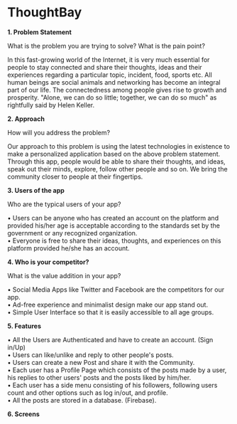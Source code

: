 # ThoughtBay

<b>1. Problem Statement</b>

What is the problem you are trying to solve? What is the pain point?

In this fast-growing world of the Internet, it is very much essential for people to stay 
connected and share their thoughts, ideas and their experiences regarding a 
particular topic, incident, food, sports etc. All human beings are social animals and 
networking has become an integral part of our life. The connectedness among 
people gives rise to growth and prosperity. "Alone, we can do so little; together, we 
can do so much" as rightfully said by Helen Keller.

<b>2. Approach</b>

How will you address the problem?

Our approach to this problem is using the latest technologies in existence to make a 
personalized application based on the above problem statement. Through this app, 
people would be able to share their thoughts, and ideas, speak out their minds, 
explore, follow other people and so on. We bring the community closer to people at 
their fingertips.

<b>3. Users of the app</b>

Who are the typical users of your app?

• Users can be anyone who has created an account on the platform and 
provided his/her age is acceptable according to the standards set by the 
government or any recognized organization.<br>
• Everyone is free to share their ideas, thoughts, and experiences on this 
platform provided he/she has an account.

<b>4. Who is your competitor?</b>

What is the value addition in your app?

• Social Media Apps like Twitter and Facebook are the competitors for our app.<br>
• Ad-free experience and minimalist design make our app stand out.<br>
• Simple User Interface so that it is easily accessible to all age groups.

<b>5. Features</b>

• All the Users are Authenticated and have to create an account. (Sign in/Up)<br>
• Users can like/unlike and reply to other people's posts.<br>
• Users can create a new Post and share it with the Community.<br>
• Each user has a Profile Page which consists of the posts made by a user, his 
replies to other users' posts and the posts liked by him/her.<br>
• Each user has a side menu consisting of his followers, following users count 
and other options such as log in/out, and profile.<br>
• All the posts are stored in a database. (Firebase).

<b>6. Screens</b>
